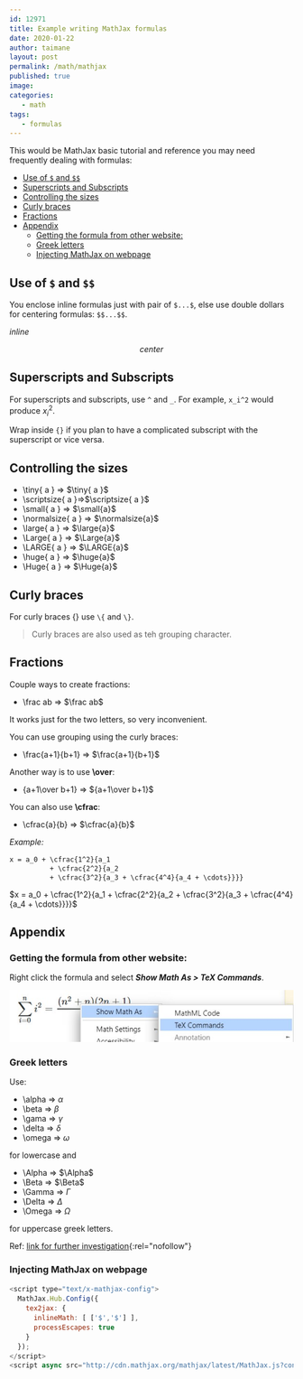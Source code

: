 ```yaml
---
id: 12971
title: Example writing MathJax formulas
date: 2020-01-22
author: taimane
layout: post
permalink: /math/mathjax
published: true
image: 
categories: 
   - math
tags:
   - formulas
---
```

<script type="text/x-mathjax-config">
  MathJax.Hub.Config({
    tex2jax: {
      inlineMath: [ ['$','$'], ["\\(","\\)"] ],
      processEscapes: true
    }
  });
</script>
<script async src="http://cdn.mathjax.org/mathjax/latest/MathJax.js?config=default"></script>

This would be MathJax basic tutorial and reference you may need frequently dealing with formulas:

- [Use of `$` and `$$`](#use-of--and)
- [Superscripts and Subscripts](#superscripts-and-subscripts)
- [Controlling the sizes](#controlling-the-sizes)
- [Curly braces](#curly-braces)
- [Fractions](#fractions)
- [Appendix](#appendix)
  - [Getting the formula from other website:](#getting-the-formula-from-other-website)
  - [Greek letters](#greek-letters)
  - [Injecting MathJax on webpage](#injecting-mathjax-on-webpage)

## Use of `$` and `$$`

You enclose inline formulas just with pair of `$...$`, else use double dollars for centering formulas: ``$$...$$``.

$inline$

$$center$$

## Superscripts and Subscripts

For superscripts and subscripts, use `^` and `_`. For example, `x_i^2` would produce $x_i^2$.

Wrap inside `{}` if you plan to have a complicated subscript with the superscript or vice versa.

## Controlling the sizes

* \tiny{ a } => $\tiny{ a }$ 
* \scriptsize{ a }=>$\scriptsize{ a }$
* \small{ a } => $\small{a}$
* \normalsize{ a } => $\normalsize{a}$ 
* \large{ a } => $\large{a}$
* \Large{ a } => $\Large{a}$
* \LARGE{ a } => $\LARGE{a}$
* \huge{ a } => $\huge{a}$
* \Huge{ a } => $\Huge{a}$


## Curly braces

For curly braces $\{\}$ use `\{` and `\}`.
> Curly braces are also used as teh grouping character.

## Fractions 

Couple ways to create fractions:

* \frac ab => $\frac ab$

It works just for the two letters, so very inconvenient.

You can use grouping using the curly braces:

* \frac{a+1}{b+1} => $\frac{a+1}{b+1}$

Another way is to use **\over**:

* {a+1\over b+1} => ${a+1\over b+1}$ 

You can also use **\cfrac**:

* \cfrac{a}{b}  => $\cfrac{a}{b}$

_Example:_

```
x = a_0 + \cfrac{1^2}{a_1
          + \cfrac{2^2}{a_2
          + \cfrac{3^2}{a_3 + \cfrac{4^4}{a_4 + \cdots}}}}
```

$x = a_0 + \cfrac{1^2}{a_1
          + \cfrac{2^2}{a_2
          + \cfrac{3^2}{a_3 + \cfrac{4^4}{a_4 + \cdots}}}}$





## Appendix

### Getting the formula from other website:

Right click the formula and select _**Show Math As > TeX Commands**_.

![Show Math As > TeX Commands](/wp-content/uploads/2020/04/tex.jpg )

### Greek letters

Use:
* \alpha => $\alpha$
* \beta => $\beta$
* \gama => $\gamma$ 
* \delta => $\delta$
* \omega => $\omega$

for lowercase and 

* \Alpha => $\Alpha$
* \Beta => $\Beta$
* \Gamma => $\Gamma$ 
* \Delta => $\Delta$ 
* \Omega => $\Omega$

for uppercase greek letters.

Ref: [link for further investigation](https://math.meta.stackexchange.com/questions/5020/mathjax-basic-tutorial-and-quick-reference){:rel="nofollow"}

### Injecting MathJax on webpage
```js
<script type="text/x-mathjax-config">
  MathJax.Hub.Config({
    tex2jax: {
      inlineMath: [ ['$','$'] ],
      processEscapes: true
    }
  });
</script>
<script async src="http://cdn.mathjax.org/mathjax/latest/MathJax.js?config=default"></script>
```